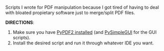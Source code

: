 Scripts I wrote for PDF manipulation because I got tired of having to deal with bloated propietary software just to merge/split PDF files.

**DIRECTIONS**:

1. Make sure you have [PyPDF2 installed](https://pypdf2.readthedocs.io/en/3.0.0/user/installation.html) (and [PySimpleGUI](https://pypi.org/project/PySimpleGUI/) for the GUI scripts).
2. Install the desired script and run it through whatever IDE you want.
